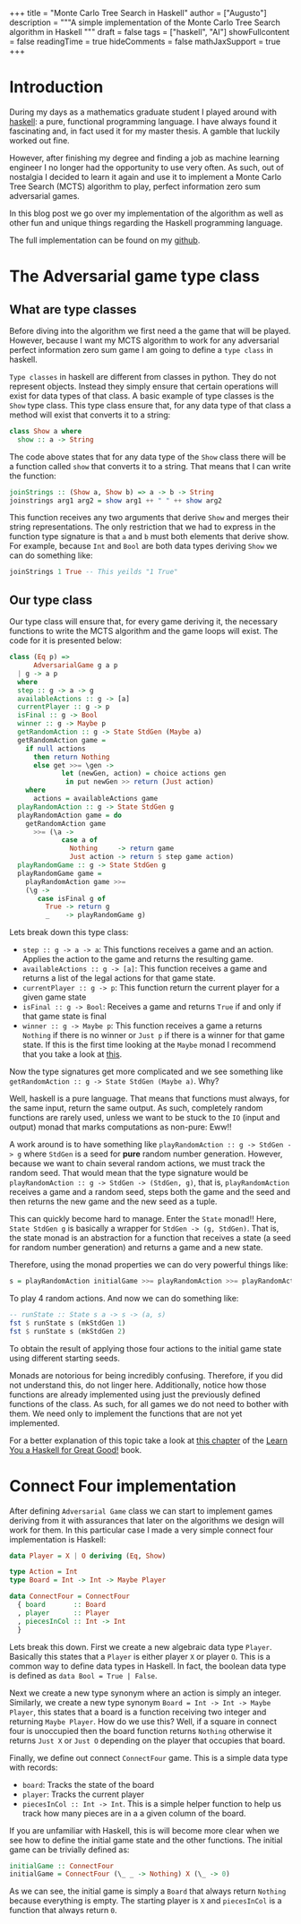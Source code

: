 +++
title = "Monte Carlo Tree Search in Haskell"
author = ["Augusto"]
description = """A simple implementation of the Monte Carlo Tree Search algorithm in Haskell
  """
draft = false
tags = ["haskell", "AI"]
showFullcontent = false
readingTime = true
hideComments = false
mathJaxSupport = true
+++

# Introduction

During my days as a mathematics graduate student I played around with
[haskell](https://www.haskell.org/): a pure, functional programming language. I
have always found it fascinating and, in fact used it for my master thesis. A
gamble that luckily worked out fine.

However, after finishing my degree and finding a job as machine learning
engineer I no longer had the opportunity to use very often. As such, out of
nostalgia I decided to learn it again and use it to implement a Monte Carlo Tree
Search (MCTS) algorithm to play, perfect information zero sum adversarial games.

In this blog post we go over my implementation of the algorithm as well as other
fun and unique things regarding the Haskell programming language.

The full implementation can be found on my
[github](https://github.com/AugustoPeres/haskell-AI).

# The Adversarial game type class

## What are type classes

Before diving into the algorithm we first need a the game that will be
played. However, because I want my MCTS algorithm to work for any adversarial
perfect information zero sum game I am going to define a `type class` in
haskell.

`Type classes` in haskell are different from classes in python. They do not
represent objects. Instead they simply ensure that certain operations will exist
for data types of that class. A basic example of type classes is the `Show` type
class. This type class ensure that, for any data type of that class a method
will exist that converts it to a string:

```haskell
class Show a where
  show :: a -> String
```

The code above states that for any data type of the `Show` class there will be a
function called `show` that converts it to a string. That means that I can write
the function:

```haskell
joinStrings :: (Show a, Show b) => a -> b -> String
joinstrings arg1 arg2 = show arg1 ++ " " ++ show arg2
```

This function receives any two arguments that derive `Show` and merges their
string representations. The only restriction that we had to express in the
function type signature is that `a` and `b` must both elements that derive
show. For example, because `Int` and `Bool` are both data types deriving `Show`
we can do something like:

```haskell
joinStrings 1 True -- This yeilds "1 True"
```

## Our type class

Our type class will ensure that, for every game deriving it, the necessary
functions to write the MCTS algorithm and the game loops will exist. The code
for it is presented below:

```haskell
class (Eq p) =>
      AdversarialGame g a p
  | g -> a p
  where
  step :: g -> a -> g
  availableActions :: g -> [a]
  currentPlayer :: g -> p
  isFinal :: g -> Bool
  winner :: g -> Maybe p
  getRandomAction :: g -> State StdGen (Maybe a)
  getRandomAction game =
    if null actions
      then return Nothing
      else get >>= \gen ->
             let (newGen, action) = choice actions gen
              in put newGen >> return (Just action)
    where
      actions = availableActions game
  playRandomAction :: g -> State StdGen g
  playRandomAction game = do
    getRandomAction game
      >>= (\a ->
             case a of
               Nothing     -> return game
               Just action -> return $ step game action)
  playRandomGame :: g -> State StdGen g
  playRandomGame game =
    playRandomAction game >>=
    (\g ->
       case isFinal g of
         True -> return g
         _    -> playRandomGame g)
```

Lets break down this type class:

* `step :: g -> a -> a`: This functions receives a game and an action. Applies
  the action to the game and returns the resulting game.
* `availableActions :: g -> [a]`: This function receives a game and returns a
  list of the legal actions for that game state.
* `currentPlayer :: g -> p`: This function return the current player for a given
  game state
* `isFinal :: g -> Bool`: Receives a game and returns `True` if and only if that
  game state is final
* `winner :: g -> Maybe p`: This function receives a game a returns `Nothing` if
  there is no winner or `Just p` if there is a winner for that game state. If
  this is the first time looking at the `Maybe` monad I recommend that you take
  a look at [this](https://wiki.haskell.org/Maybe).
  
Now the type signatures get more complicated and we see something like
`getRandomAction :: g -> State StdGen (Maybe a)`. Why?

Well, haskell is a pure language. That means that functions must always, for the
same input, return the same output. As such, completely random functions are
rarely used, unless we want to be stuck to the `IO` (input and output) monad
that marks computations as non-pure: Eww!!

A work around is to have something like `playRandomAction :: g -> StdGen -> g`
where `StdGen` is a seed for **pure** random number generation. However, because
we want to chain several random actions, we must track the random seed. That
would mean that the type signature would be `playRandomAction :: g -> StdGen ->
(StdGen, g)`, that is, `playRandomAction` receives a game and a random seed,
steps both the game and the seed and then returns the new game and the new seed
as a tuple.

This can quickly become hard to manage. Enter the `State` monad!! Here, `State
StdGen g` is basically a wrapper for `StdGen -> (g, StdGen)`. That is, the state
monad is an abstraction for a function that receives a state (a seed for random
number generation) and returns a game and a new state.

Therefore, using the monad properties we can do very powerful things like:

```haskell
s = playRandomAction initialGame >>= playRandomAction >>= playRandomAction >>= playRandomAction
```

To play 4 random actions. And now we can do something like:

```haskell
-- runState :: State s a -> s -> (a, s)
fst $ runState s (mkStdGen 1)
fst $ runState s (mkStdGen 2)
```

To obtain the result of applying those four actions to the initial game state
using different starting seeds.

Monads are notorious for being incredibly confusing. Therefore, if you did not
understand this, do not linger here. Additionally, notice how those functions
are already implemented using just the previously defined functions of the
class. As such, for all games we do not need to bother with them. We need only
to implement the functions that are not yet implemented.

For a better explanation of this topic take a look at [this
chapter](https://learnyouahaskell.com/for-a-few-monads-more) of the [Learn You a
Haskell for Great Good!](https://learnyouahaskell.com/for-a-few-monads-more)
book.

# Connect Four implementation

After defining `Adversarial Game` class we can start to implement games deriving
from it with assurances that later on the algorithms we design will work for
them. In this particular case I made a very simple connect four implementation
is Haskell:

```haskell
data Player = X | O deriving (Eq, Show)

type Action = Int
type Board = Int -> Int -> Maybe Player

data ConnectFour = ConnectFour
  { board       :: Board
  , player      :: Player
  , piecesInCol :: Int -> Int
  }
```

Lets break this down. First we create a new algebraic data type
`Player`. Basically this states that a `Player` is either player `X` or player
`O`. This is a common way to define data types in Haskell. In fact, the boolean
data type is defined as `data Bool = True | False`.

Next we create a new type synonym where an action is simply an
integer. Similarly, we create a new type synonym `Board = Int -> Int -> Maybe
Player`, this states that a board is a function receiving two integer and
returning `Maybe Player`. How do we use this?  Well, if a square in connect four
is unoccupied then the board function returns `Nothing` otherwise it returns
`Just X` or `Just O` depending on the player that occupies that board.

Finally, we define out connect `ConnectFour` game. This is a simple data type
with records:

* `board`: Tracks the state of the board
* `player`: Tracks the current player
* `piecesInCol :: Int -> Int`. This is a simple helper function to help us track
  how many pieces are in a a given column of the board.

If you are unfamiliar with Haskell, this is will become more clear when we see
how to define the initial game state and the other functions. The initial game
can be trivially defined as:

```haskell
initialGame :: ConnectFour
initialGame = ConnectFour (\_ _ -> Nothing) X (\_ -> 0)
```

As we can see, the initial game is simply a `Board` that always return `Nothing`
because everything is empty. The starting player is `X` and `piecesInCol` is a
function that always return `0`.
